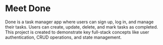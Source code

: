 # Meet Done

Done is a task manager app where users can sign up, log in, and manage their tasks. Users can create, update, delete, and mark tasks as completed. This project is created to demonstrate key full-stack concepts like user authentication, CRUD operations, and state management.